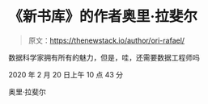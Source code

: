 # 《新书库》的作者奥里·拉斐尔

> 原文：<https://thenewstack.io/author/ori-rafael/>

数据科学家拥有所有的魅力，但是，哇，还需要数据工程师吗

2020 年 2 月 20 日上午 10 点 43 分

奥里·拉斐尔